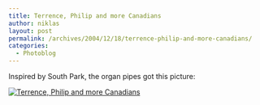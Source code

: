 ```yaml
---
title: Terrence, Philip and more Canadians
author: niklas
layout: post
permalink: /archives/2004/12/18/terrence-philip-and-more-canadians/
categories:
  - Photoblog
---
```

Inspired by South Park, the organ pipes got this picture:

<a rel="lightbox[photoblog]" href="/photoblog/IMG_9676.jpg"><img src="/photoblog/IMG_9676.sized.jpg" alt="Terrence, Philip and more Canadians" title="Terrence, Philip and more Canadians" border="0" /></a>